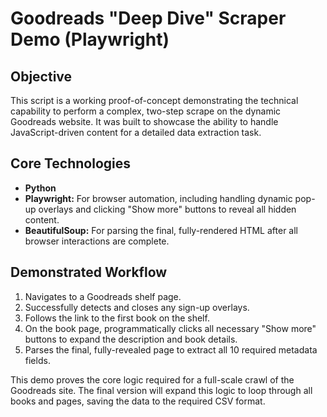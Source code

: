 # Goodreads "Deep Dive" Scraper Demo (Playwright)

## Objective
This script is a working proof-of-concept demonstrating the technical capability to perform a complex, two-step scrape on the dynamic Goodreads website. It was built to showcase the ability to handle JavaScript-driven content for a detailed data extraction task.

## Core Technologies
- **Python**
- **Playwright:** For browser automation, including handling dynamic pop-up overlays and clicking "Show more" buttons to reveal all hidden content.
- **BeautifulSoup:** For parsing the final, fully-rendered HTML after all browser interactions are complete.

## Demonstrated Workflow
1.  Navigates to a Goodreads shelf page.
2.  Successfully detects and closes any sign-up overlays.
3.  Follows the link to the first book on the shelf.
4.  On the book page, programmatically clicks all necessary "Show more" buttons to expand the description and book details.
5.  Parses the final, fully-revealed page to extract all 10 required metadata fields.

This demo proves the core logic required for a full-scale crawl of the Goodreads site. The final version will expand this logic to loop through all books and pages, saving the data to the required CSV format.
